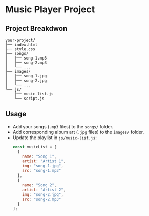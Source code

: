 # Music Player Project

## Project Breakdwon
```
your-project/
├── index.html
├── style.css
├── songs/
│   ├── song-1.mp3
│   ├── song-2.mp3
│   └── ...
├── images/
│   ├── song-1.jpg
│   ├── song-2.jpg
│   └── ...
└── js/
    ├── music-list.js
    └── script.js
```

## Usage
- Add your songs (`.mp3` files) to the `songs/` folder.
- Add corresponding album art (`.jpg` files) to the `images/` folder.
- Update the playlist in `js/music-list.js`:
  ```javascript
  const musicList = [
    {
      name: "Song 1",
      artist: "Artist 1",
      img: "song-1.jpg",
      src: "song-1.mp3"
    },
    {
      name: "Song 2",
      artist: "Artist 2",
      img: "song-2.jpg",
      src: "song-2.mp3"
    }
  ];
  ```

